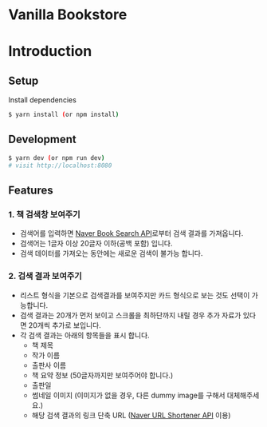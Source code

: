 # Vanilla Bookstore

# Introduction

## Setup

Install dependencies

```sh
$ yarn install (or npm install)
```

## Development

```sh
$ yarn dev (or npm run dev)
# visit http://localhost:8080
```

## Features

### 1. 책 검색창 보여주기

- 검색어를 입력하면 [Naver Book Search API](https://developers.naver.com/docs/search/book/)로부터 검색 결과를 가져옵니다.
- 검색어는 1글자 이상 20글자 이하(공백 포함) 입니다.
- 검색 데이터를 가져오는 동안에는 새로운 검색이 불가능 합니다.

### 2. 검색 결과 보여주기

- 리스트 형식을 기본으로 검색결과를 보여주지만 카드 형식으로 보는 것도 선택이 가능합니다.
- 검색 결과는 20개가 먼저 보이고 스크롤을 최하단까지 내릴 경우 추가 자료가 있다면 20개씩 추가로 보입니다.
- 각 검색 결과는 아래의 항목들을 표시 합니다.
  - 책 제목
  - 작가 이름
  - 출판사 이름
  - 책 요약 정보 (50글자까지만 보여주어야 합니다.)
  - 출판일
  - 썸네일 이미지 (이미지가 없을 경우, 다른 dummy image를 구해서 대체해주세요.)
  - 해당 검색 결과의 링크 단축 URL ([Naver URL Shortener API](https://developers.naver.com/docs/utils/shortenurl/) 이용)
